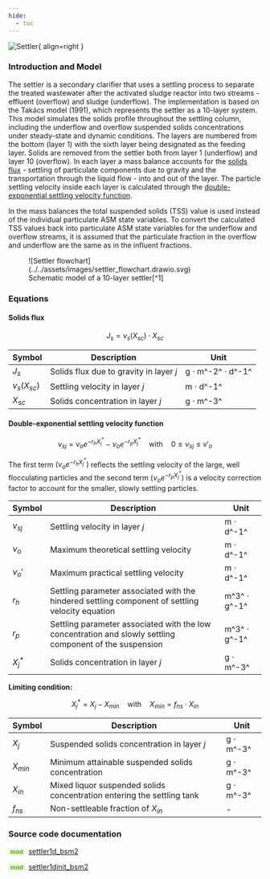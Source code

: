 ```yaml
---
hide:
  - toc
---
```


![Settler](../../assets/icons/bsm2python/settler.svg){ align=right }

### Introduction and Model

The settler is a secondary clarifier that uses a settling process to separate the treated wastewater after the activated sludge reactor into two streams - effluent (overflow) and sludge (underflow). The implementation is based on the Takács model (1991), which represents the settler as a 10-layer system. This model simulates the solids profile throughout the settling column, including the underflow and overflow suspended solids concentrations under steady-state and dynamic conditions. The layers are numbered from the bottom (layer 1) with the sixth layer being designated as the feeding layer. Solids are removed from the settler both from layer 1 (underflow) and layer 10 (overflow). In each layer a mass balance accounts for the [solids flux](#solids-flux) - settling of particulate components due to gravity and the transportation through the liquid flow - into and out of the layer. The particle settling velocity inside each layer is calculated through the [double-exponential settling velocity function](#double-exponential-settling-velocity-function).

In the mass balances the total suspended solids (TSS) value is used instead of the individual particulate ASM state variables. To convert the calculated TSS values back into particulate ASM state variables for the underflow and overflow streams, it is assumed that the particulate fraction in the overflow and underflow are the same as in the influent fractions.

<figure markdown="span">
  ![Settler flowchart](../../assets/images/settler_flowchart.drawio.svg)
  <figcaption markdown="1">Schematic model of a 10-layer settler[^1]</figcaption>
</figure>


### Equations

#### Solids flux

$$
J_s = \nu_s(X_{sc}) \cdot X_{sc}
$$

| Symbol | Description | Unit |
| ------ | ----------- | ---- |
| $J_s$  | Solids flux due to gravity in layer $j$ | g $\cdot$ m^-2^ $\cdot$ d^-1^ |
| $\nu_s(X_{sc})$ | Settling velocity in layer $j$ | m $\cdot$ d^-1^ |
| $X_{sc}$ | Solids concentration in layer $j$ | g $\cdot$ m^-3^ |


#### Double-exponential settling velocity function

$$
\nu_{sj} = \nu_o e^{-r_h X_j^*} - \nu_o e^{-r_p X_j^*} \quad \text{with} \quad 0 \le \nu_{sj} \le \nu'_o
$$

The first term $(\nu_o e^{-r_h X_j^*})$ reflects the settling velocity of the large, well flocculating particles and 
the second term $(\nu_o e^{-r_p X_j^*})$ is a velocity correction factor to account for the smaller, slowly settling particles.

| Symbol | Description | Unit |
| ------ | ----------- | ---- |
| $\nu_{sj}$ | Settling velocity in layer $j$ | m $\cdot$ d^-1^ |
| $\nu_o$ | Maximum theoretical settling velocity | m $\cdot$ d^-1^ |
| $\nu_o'$ | Maximum practical settling velocity | m $\cdot$ d^-1^ |
| $r_h$ | Settling parameter associated with the hindered settling component of settling velocity equation | m^3^ $\cdot$ g^-1^ |
| $r_p$ | Settling parameter associated with the low concentration and slowly settling component of the suspension | m^3^ $\cdot$ g^-1^ |
| $X_j^*$ | Solids concentration in layer $j$ | g $\cdot$ m^-3^ |

**Limiting condition:**

$$
X_j^* = X_j - X_{min} \quad \text{with} \quad X_{min} = f_{ns} \cdot X_{in}
$$

| Symbol | Description | Unit |
| ------ | ----------- | ---- |
| $X_j$ | Suspended solids concentration in layer $j$ | g $\cdot$ m^-3^ |
| $X_{min}$ | Minimum attainable suspended solids concentration | g $\cdot$ m^-3^ |
| $X_{in}$ | Mixed liquor suspended solids concentration entering the settling tank | g $\cdot$ m^-3^ |
| $f_{ns}$ | Non-settleable fraction of $X_{in}$ | - |


### Source code documentation

<span style=
  "color: #5cad0f;
  font-weight: bold;
  font-size: .85em;
  background-color: #5cad0f1a;
  padding: 0 .3em;
  border-radius: .1rem;
  margin-right: 0.2rem;">
mod</span> [settler1d_bsm2](/reference/bsm2_python/bsm2/settler1d_bsm2)

<span style=
  "color: #5cad0f;
  font-weight: bold;
  font-size: .85em;
  background-color: #5cad0f1a;
  padding: 0 .3em;
  border-radius: .1rem;
  margin-right: 0.2rem;">
mod</span> [settler1dinit_bsm2](/reference/bsm2_python/bsm2/init/settler1dinit_bsm2)


[^1]: [Benchmarking of Control Strategies for Wastewater Treatment Plants](https://iwaponline.com/ebooks/book-pdf/650794/wio9781780401171.pdf), chap. 4.2.4.2 Secondary clarifier
[^2]: [Benchmark Simulation Model no. 2 (BSM2)](http://iwa-mia.org/wp-content/uploads/2022/09/TR3_BSM_TG_Tech_Report_no_3_BSM2_General_Description.pdf), chap. 2.3.3 Secondary clarifier
[^3]: [A dynamic model of the clarification-thickening process, Takács et al. (1991)](https://www.sciencedirect.com/science/article/pii/004313549190066Y)
